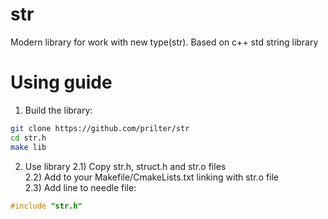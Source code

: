 # str
Modern library for work with new type(str). Based on c++ std string library

# Using guide
 1) Build the library:
   ```bash
   git clone https://github.com/prilter/str
   cd str.h
   make lib
   ```
 2) Use library
   2.1) Copy str.h, struct.h and str.o files  
   2.2) Add to your Makefile/CmakeLists.txt linking with str.o file  
   2.3) Add line to needle file:
   ```c
#include "str.h"
  ```
